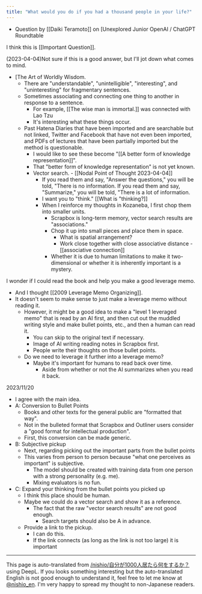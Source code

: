 ```yaml
---
title: "What would you do if you had a thousand people in your life?"
---
```


- Question by [[Daiki Teramoto]] on [Unexplored Junior OpenAI / ChatGPT Roundtable

I think this is [[Important Question]].

(2023-04-04)Not sure if this is a good answer, but I'll jot down what comes to mind.
- [The Art of Worldly Wisdom.
    - There are "understandable", "unintelligible", "interesting", and "uninteresting" for fragmentary sentences.
    - Sometimes associating and connecting one thing to another in response to a sentence.
        - For example, [[The wise man is immortal.]] was connected with Lao Tzu
        - It's interesting what these things occur.
    - Past Hatena Diaries that have been imported and are searchable but not linked, Twitter and Facebook that have not even been imported, and PDFs of lectures that have been partially imported but the method is questionable.
        - I would like to see these become "[[A better form of knowledge representation]]".
        - That "better form of knowledge representation" is not yet known.
        - Vector search.
                - [[Nodal Point of Thought 2023-04-04]]
            - If you read them and say, "Answer the questions," you will be told, "There is no information. If you read them and say, "Summarize," you will be told, "There is a lot of information.
            - I want you to "think." [[What is "thinking?]]
            - When I reinforce my thoughts in Kozaneba, I first chop them into smaller units.
                - Scrapbox is long-term memory, vector search results are "associations."
                - Chop it up into small pieces and place them in space.
                    - What is spatial arrangement?
                    - Work close together with close associative distance
                            - [[associative connection]]
                - Whether it is due to human limitations to make it two-dimensional or whether it is inherently important is a mystery.


I wonder if I could read the book and help you make a good leverage memo.
- And I thought [[2009 Leverage Memo Organizing]].
- It doesn't seem to make sense to just make a leverage memo without reading it.
    - However, it might be a good idea to make a "level 1 leveraged memo" that is read by an AI first, and then cut out the muddled writing style and make bullet points, etc., and then a human can read it.
        - You can skip to the original text if necessary.
        - Image of AI writing reading notes in Scrapbox first.
        - People write their thoughts on those bullet points.
    - Do we need to leverage it further into a leverage memo?
        - Maybe it's important for humans to read back over time.
            - Aside from whether or not the AI summarizes when you read it back.

2023/11/20
- I agree with the main idea.
- A: Conversion to Bullet Points
    - Books and other texts for the general public are "formatted that way".
    - Not in the bulleted format that Scrapbox and Outliner users consider a "good format for intellectual production".
    - First, this conversion can be made generic.
- B: Subjective pickup
    - Next, regarding picking out the important parts from the bullet points
    - This varies from person to person because "what one perceives as important" is subjective.
        - The model should be created with training data from one person with a strong personality (e.g. me).
        - Mixing evaluators is no fun.
- C: Expand your thinking from the bullet points you picked up
    - I think this place should be human.
    - Maybe we could do a vector search and show it as a reference.
        - The fact that the raw "vector search results" are not good enough.
            - Search targets should also be A in advance.
    - Provide a link to the pickup.
        - I can do this.
        - If the link connects (as long as the link is not too large) it is important

---
This page is auto-translated from [/nishio/自分が1000人居たら何をするか？](https://scrapbox.io/nishio/自分が1000人居たら何をするか？) using DeepL. If you looks something interesting but the auto-translated English is not good enough to understand it, feel free to let me know at [@nishio_en](https://twitter.com/nishio_en). I'm very happy to spread my thought to non-Japanese readers.